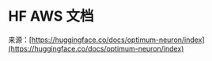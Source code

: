 # HF AWS 文档

来源：[https://huggingface.co/docs/optimum-neuron/index](https://huggingface.co/docs/optimum-neuron/index)
